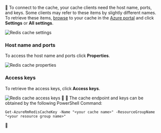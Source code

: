 
To connect to the cache, your cache clients need the host name, ports, and keys. Some clients may refer to these items by slightly different names. To retrieve these items, [browse](/documentation/articles/cache-configure/#configure-redis-cache-settings) to your cache in the [Azure portal](https://portal.azure.com) and click **Settings** or **All settings**.

![Redis cache settings](./media/redis-cache-access-keys/redis-cache-settings.png)

### Host name and ports

To access the host name and ports click **Properties**.

![Redis cache properties](./media/redis-cache-access-keys/redis-cache-properties.png)

### Access keys

To retrieve the access keys, click **Access keys**.

![Redis cache access keys](./media/redis-cache-access-keys/redis-cache-access-keys.png)


The cache endpoint and keys can be obtained by the following PowerShell Command:

	Get-AzureRmRedisCacheKey -Name "<your cache name>" -ResourceGroupName "<your resource group name>"

